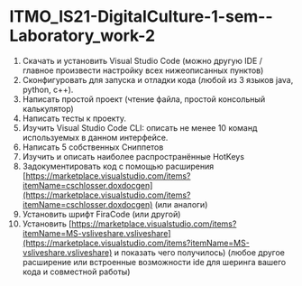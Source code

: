 # ITMO_IS21-DigitalCulture-1-sem--Laboratory_work-2
1. Скачать и установить Visual Studio Code (можно другую IDE / главное произвести настройку всех нижеописанных пунктов)
2. Сконфигуровать для запуска и отладки кода (любой из 3 языков java, python, c++).
3. Написать простой проект (чтение файла, простой консольный калькулятор)
4. Написать тесты к проекту.
5. Изучить Visual Studio Code CLI:
описать не менее 10 команд используемых в данном интерфейсе.
6. Написать 5 собственных Сниппетов
7. Изучить и описать наиболее распространённые HotKeys
8. Задокументировать код с помощью расширения [https://marketplace.visualstudio.com/items?itemName=cschlosser.doxdocgen](https://marketplace.visualstudio.com/items?itemName=cschlosser.doxdocgen) (или аналоги)
9. Установить шрифт FiraCode (или другой)
10. Установить [https://marketplace.visualstudio.com/items?itemName=MS-vsliveshare.vsliveshare](https://marketplace.visualstudio.com/items?itemName=MS-vsliveshare.vsliveshare) и показать чего получилось) (любое другое расширение или встроенные возможности ide для шеринга вашего кода и совместной работы)
